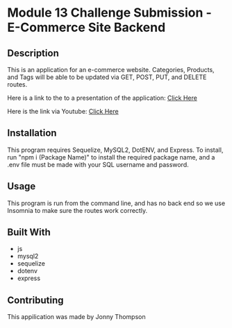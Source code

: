# Module 13 Challenge Submission - E-Commerce Site Backend

## Description

This is an application for an e-commerce website. Categories, Products, and Tags will be able to be updated via GET, POST, PUT, and DELETE routes.

Here is a link to the to a presentation of the application: [Click Here](https://drive.google.com/file/d/1emaMvHeFeEYgxnGMbMAY-aW9_LBWOhg1/view?usp=sharing)

Here is the link via Youtube: [Click Here](https://youtu.be/X-22-g0JWQE)

## Installation

This program requires Sequelize, MySQL2, DotENV, and Express. To install, run "npm i (Package Name)" to install the required package name, and a .env file must be made with your SQL username and password.

## Usage

This program is run from the command line, and has no back end so we use Insomnia to make sure the routes work correctly.

## Built With


* js
* mysql2
* sequelize
* dotenv
* express

## Contributing

This appilication was made by Jonny Thompson
